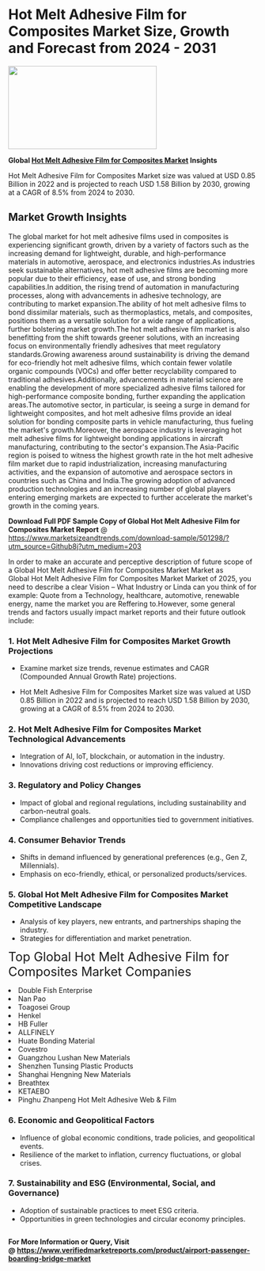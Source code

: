 <H1>Hot Melt Adhesive Film for Composites Market Size, Growth and Forecast from 2024 - 2031</H1><img class="aligncenter size-medium wp-image-584254" src="https://thirdeyenews.in/wp-content/uploads/2024/09/Global-Market-Research-300x168.jpeg" alt="" width="300" height="168" /><p><strong>Global&nbsp;<a href="https://www.marketsizeandtrends.com/download-sample/501298/?utm_source=Github8j?utm_medium=203">Hot Melt Adhesive Film for Composites Market</a> Insights</strong></p><p>Hot Melt Adhesive Film for Composites Market size was valued at USD 0.85 Billion in 2022 and is projected to reach USD 1.58 Billion by 2030, growing at a CAGR of 8.5% from 2024 to 2030.</p><p><h2>Market Growth Insights</h2> The global market for hot melt adhesive films used in composites is experiencing significant growth, driven by a variety of factors such as the increasing demand for lightweight, durable, and high-performance materials in automotive, aerospace, and electronics industries.As industries seek sustainable alternatives, hot melt adhesive films are becoming more popular due to their efficiency, ease of use, and strong bonding capabilities.In addition, the rising trend of automation in manufacturing processes, along with advancements in adhesive technology, are contributing to market expansion.The ability of hot melt adhesive films to bond dissimilar materials, such as thermoplastics, metals, and composites, positions them as a versatile solution for a wide range of applications, further bolstering market growth.The hot melt adhesive film market is also benefitting from the shift towards greener solutions, with an increasing focus on environmentally friendly adhesives that meet regulatory standards.Growing awareness around sustainability is driving the demand for eco-friendly hot melt adhesive films, which contain fewer volatile organic compounds (VOCs) and offer better recyclability compared to traditional adhesives.Additionally, advancements in material science are enabling the development of more specialized adhesive films tailored for high-performance composite bonding, further expanding the application areas.The automotive sector, in particular, is seeing a surge in demand for lightweight composites, and hot melt adhesive films provide an ideal solution for bonding composite parts in vehicle manufacturing, thus fueling the market's growth.Moreover, the aerospace industry is leveraging hot melt adhesive films for lightweight bonding applications in aircraft manufacturing, contributing to the sector's expansion.The Asia-Pacific region is poised to witness the highest growth rate in the hot melt adhesive film market due to rapid industrialization, increasing manufacturing activities, and the expansion of automotive and aerospace sectors in countries such as China and India.The growing adoption of advanced production technologies and an increasing number of global players entering emerging markets are expected to further accelerate the market's growth in the coming years.<p><span class=""><strong>Download Full PDF Sample Copy of Global Hot Melt Adhesive Film for Composites Market Report</strong> @ <a href="https://www.marketsizeandtrends.com/download-sample/501298/?utm_source=Github8j?utm_medium=203" target="_blank">https://www.marketsizeandtrends.com/download-sample/501298/?utm_source=Github8j?utm_medium=203</a></span></p><p>In order to make an accurate and perceptive description of future scope of a Global&nbsp;Hot Melt Adhesive Film for Composites Market Market as Global&nbsp;Hot Melt Adhesive Film for Composites Market Market of 2025, you need to describe a clear Vision &ndash; What Industry or Linda can you think of for example: Quote from a Technology, healthcare, automotive, renewable energy, name the market you are Reffering to.However, some general trends and factors usually impact market reports and their future outlook include:</p><h3>1.&nbsp;<strong>Hot Melt Adhesive Film for Composites Market Growth Projections</strong></h3><ul><li>Examine market size trends, revenue estimates and CAGR (Compounded Annual Growth Rate) projections.</li><li><p>Hot Melt Adhesive Film for Composites Market size was valued at USD 0.85 Billion in 2022 and is projected to reach USD 1.58 Billion by 2030, growing at a CAGR of 8.5% from 2024 to 2030.</p></li></ul><h3>2.&nbsp;<strong>Hot Melt Adhesive Film for Composites Market Technological Advancements</strong></h3><ul><li>Integration of AI, IoT, blockchain, or automation in the industry.</li><li>Innovations driving cost reductions or improving efficiency.</li></ul><h3>3.&nbsp;<strong>Regulatory and Policy Changes</strong></h3><ul><li>Impact of global and regional regulations, including sustainability and carbon-neutral goals.</li><li>Compliance challenges and opportunities tied to government initiatives.</li></ul><h3>4.&nbsp;<strong>Consumer Behavior Trends</strong></h3><ul><li>Shifts in demand influenced by generational preferences (e.g., Gen Z, Millennials).</li><li>Emphasis on eco-friendly, ethical, or personalized products/services.</li></ul><h3>5.&nbsp;<strong>Global Hot Melt Adhesive Film for Composites Market Competitive Landscape</strong></h3><ul><li>Analysis of key players, new entrants, and partnerships shaping the industry.</li><li>Strategies for differentiation and market penetration.</li></ul><p data-pm-slice="1 1 []"><span style="color: inherit; font-family: inherit; font-size: 25px;">Top Global Hot Melt Adhesive Film for Composites Market Companies</span></p><div class="" data-test-id=""><p><li>Double Fish Enterprise</li><li> Nan Pao</li><li> Toagosei Group</li><li> Henkel</li><li> HB Fuller</li><li> ALLFINELY</li><li> Huate Bonding Material</li><li> Covestro</li><li> Guangzhou Lushan New Materials</li><li> Shenzhen Tunsing Plastic Products</li><li> Shanghai Hengning New Materials</li><li> Breathtex</li><li> KETAEBO</li><li> Pinghu Zhanpeng Hot Melt Adhesive Web & Film</li></p></div><h3>6.&nbsp;<strong>Economic and Geopolitical Factors</strong></h3><ul><li>Influence of global economic conditions, trade policies, and geopolitical events.</li><li>Resilience of the market to inflation, currency fluctuations, or global crises.</li></ul><h3>7.&nbsp;<strong>Sustainability and ESG (Environmental, Social, and Governance)</strong></h3><ul><li>Adoption of sustainable practices to meet ESG criteria.</li><li>Opportunities in green technologies and circular economy principles.</li></ul><h2><strong style="font-size: 14px;">For More Information or Query, Visit @&nbsp;</strong><a style="background-color: #ffffff; font-size: 14px;" href="https://www.marketsizeandtrends.com/report/hot-melt-adhesive-film-for-composites-market/" target="_blank">https://www.verifiedmarketreports.com/product/airport-passenger-boarding-bridge-market</a></h2>